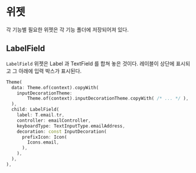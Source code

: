 # 위젯

각 기능별 필요한 위젯은 각 기능 폴더에 저장되어져 있다.



## LabelField

`LabelField` 위젯은 Label 과 TextField 를 합쳐 놓은 것이다. 레이블이 상단에 표시되고 그 아래에 입력 박스가 표시된다.

```dart
Theme(
  data: Theme.of(context).copyWith(
    inputDecorationTheme:
        Theme.of(context).inputDecorationTheme.copyWith( /* ... */ ),
  ),
  child: LabelField(
    label: T.email.tr,
    controller: emailController,
    keyboardType: TextInputType.emailAddress,
    decoration: const InputDecoration(
      prefixIcon: Icon(
        Icons.email,
      ),
    ),
  ),
),
```
